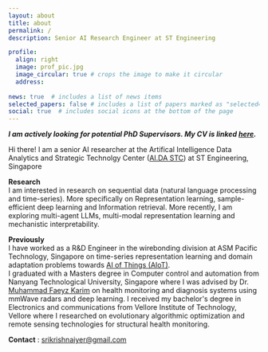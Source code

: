 ```yaml
---
layout: about
title: about
permalink: /
description: Senior AI Research Engineer at ST Engineering

profile:
  align: right
  image: prof_pic.jpg
  image_circular: true # crops the image to make it circular
  address: 
  
news: true  # includes a list of news items
selected_papers: false # includes a list of papers marked as "selected={true}"
social: true  # includes social icons at the bottom of the page
---
```

***I am actively looking for potential PhD Supervisors. My CV is linked [here](assets/pdf/CV.pdf).***

Hi there! I am a senior AI researcher at the Artifical Intelligence Data Analytics and Strategic Technolgy Center ([AI.DA STC](https://www.stengg.com/en/digital-tech/data-science-analytics-and-ai)) at ST Engineering, Singapore 

**Research** \
I am interested in research on sequential data (natural language processing and time-series). More specifically on Representation learning, sample-efficient deep learning and Information retrieval. More recently, I am exploring multi-agent LLMs, multi-modal representation learning and mechanistic interpretability.  

**Previously**\
I have worked as a R&D Engineer in the wirebonding division at ASM Pacific Technology, Singapore on time-series representation learning and domain adaptation problems towards [AI of Things (AIoT)](https://semi.asmpt.com/en/news-center/market-insights/realising-the-smart-factory-vision-through-an-ai-of-things-aiot-approach/).\
I graduated with a Masters degree in Computer control and automation from Nanyang Technological University, Singapore where I was advised by Dr. [Muhammad Faeyz Karim](https://engineering.tamu.edu/etid/profiles/karim-muhammad-faeyz.html) on health monitoring and diagnosis systems using mmWave radars and deep learning. I received my bachelor's degree in Electronics and communications from Vellore Institute of Technology, Vellore where I researched on evolutionary algorithmic optimization and remote sensing technologies for structural health monitoring. 

**Contact** : srikrishnaiyer@gmail.com

